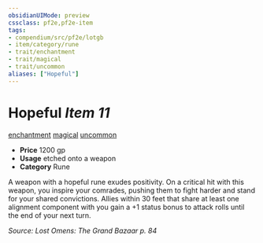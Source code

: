 ```yaml
---
obsidianUIMode: preview
cssclass: pf2e,pf2e-item
tags:
- compendium/src/pf2e/lotgb
- item/category/rune
- trait/enchantment
- trait/magical
- trait/uncommon
aliases: ["Hopeful"]
---
```

# Hopeful *Item 11*  
[enchantment](../../../rules/traits/enchantment.md)  [magical](../../../rules/traits/magical.md)  [uncommon](../../../rules/traits/uncommon.md)  

- **Price** 1200 gp
- **Usage** etched onto a weapon
- **Category** Rune

A weapon with a hopeful rune exudes positivity. On a critical hit with this weapon, you inspire your comrades, pushing them to fight harder and stand for your shared convictions. Allies within 30 feet that share at least one alignment component with you gain a +1 status bonus to attack rolls until the end of your next turn.

*Source: Lost Omens: The Grand Bazaar p. 84*